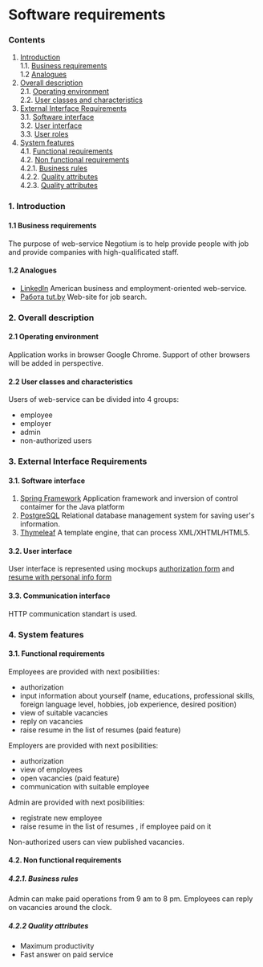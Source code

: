# Software requirements
### Contents
1. [Introduction](#1) <br>
  1.1. [Business requirements](#1.1) <br>
  1.2 [Analogues](#1.2) <br>
2. [Overall description](#2) <br>
  2.1. [Operating environment](#2.1) <br>
  2.2. [User classes and characteristics](#2.2) <br>
3. [External Interface Requirements](#3) <br>
  3.1. [Software interface](#3.1) <br>
  3.2. [User interface](#3.2) <br>
  3.3. [User roles](#3.3) <br>
4. [System features](#4) <br>
  4.1. [Functional requirements](#4.1) <br>
  4.2. [Non functional requirements](#4.2) <br>
     4.2.1. [Business rules](#4.2.1) <br>
     4.2.2. [Quality attributes](#4.2.2) <br>
	 4.2.3. [Quality attributes](#4.2.2) <br>

### 1. Introduction <a name="1"></a>

#### 1.1 Business requirements <a name="1.1"></a>
The purpose of web-service Negotium is to help provide people with job and provide companies with high-qualificated staff.
#### 1.2 Analogues <a name="1.2"></a>
* [LinkedIn](https://https://www.linkedin.com) American business and employment-oriented web-service.
* [Работа tut.by](https://jobs.tut.by)  Web-site for job search.

### 2. Overall description <a name="2"></a>

#### 2.1 Operating environment <a name="2.1"></a>
Application works in browser Google Chrome. Support of other browsers will be added in perspective.
#### 2.2 User classes and characteristics <a name="2.1"></a>
Users of web-service can be divided into 4 groups:
* employee
* employer
* admin
* non-authorized users

### 3. External Interface Requirements <a name="3"></a>

#### 3.1. Software interface <a name="3.1"></a>
1) [Spring Framework](https://spring.io/) Application framework and inversion of control contaimer for the Java platform
2) [PostgreSQL](https://www.postgresql.org/) Relational database management system for saving user's information.
3) [Thymeleaf](https://www.thymeleaf.org/) A template engine, that can process XML/XHTML/HTML5.
#### 3.2. User interface <a name="3.2"></a>
User interface is represented using mockups [authorization form](https://github.com/Pokemon3108/negotium/blob/master/documentation/mockup/authorization.pdf) and [resume with personal info form](https://github.com/Pokemon3108/negotium/blob/master/documentation/mockup/resume.pdf)
#### 3.3. Communication interface <a name="3.3"></a>
HTTP communication standart is used.

### 4. System features <a name="4"></a>

#### 3.1. Functional requirements <a name="4.1"></a>
Employees are provided with next posibilities:
* authorization
* input information about yourself (name, educations, professional skills, foreign language level, hobbies, job experience, desired position)
* view of suitable vacancies
* reply on vacancies 
* raise resume in the list of resumes (paid feature)

Employers are provided with next posibilities: 
* authorization
* view of employees
* open vacancies (paid feature)
* communication with suitable employee

Admin are provided with next posibilities:
* registrate new employee
* raise resume in the list of resumes , if employee paid on it

Non-authorized users can view published vacancies.

#### 4.2. Non functional requirements <a name="4.2"></a>

  ##### 4.2.1. Business rules <a name="4.2.1"></a>
Admin can make paid operations from 9 am to 8 pm. Employees can reply on vacancies around the clock.
  ##### 4.2.2 Quality attributes <a name="4.2.2"></a>
* Maximum productivity
* Fast answer on paid service